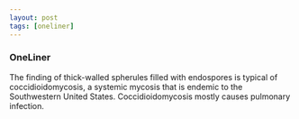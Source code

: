 ```yaml
---
layout: post
tags: [oneliner]
---
```



### OneLiner

The finding of thick-walled spherules filled with endospores is typical of coccidioidomycosis, a systemic mycosis that is endemic to the Southwestern United States. Coccidioidomycosis mostly causes pulmonary infection.
